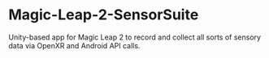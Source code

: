 # Magic-Leap-2-SensorSuite
Unity-based app for Magic Leap 2 to record and collect all sorts of sensory data via OpenXR and Android API calls.
